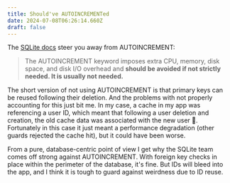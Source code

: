 ```yaml
---
title: Should've AUTOINCREMENTed
date: 2024-07-08T06:26:14.660Z
draft: false
---
```

The [SQLite docs](https://www.sqlite.org/autoinc.html) steer you away from AUTOINCREMENT:

> The AUTOINCREMENT keyword imposes extra CPU, memory, disk space, and disk I/O overhead and **should be avoided if not strictly needed. It is usually not needed.**

The short version of not using AUTOINCREMENT is that primary keys can be reused following their deletion. And the problems with not properly accounting for this just bit me. In my case, a cache in my app was referencing a user ID, which meant that following a user deletion and creation, the old cache data was associated with the new user 😬. Fortunately in this case it just meant a performance degradation (other guards rejected the cache hit), but it could have been worse.

From a pure, database-centric point of view I get why the SQLite team comes off strong against AUTOINCREMENT. With foreign key checks in place within the perimeter of the database, it's fine. But IDs will bleed into the app, and I think it is tough to guard against weirdness due to ID reuse.